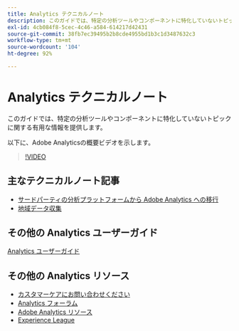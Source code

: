 ```yaml
---
title: Analytics テクニカルノート
description: このガイドでは、特定の分析ツールやコンポーネントに特化していないトピックに関する有用な情報を提供します。
exl-id: 4cb084f8-5cec-4c46-a584-614217d42431
source-git-commit: 38fb7ec39495b2b8cde4955bd1b3c1d3487632c3
workflow-type: tm+mt
source-wordcount: '104'
ht-degree: 92%

---
```


# Analytics テクニカルノート

このガイドでは、特定の分析ツールやコンポーネントに特化していないトピックに関する有用な情報を提供します。

以下に、Adobe Analyticsの概要ビデオを示します。

>[!VIDEO](https://video.tv.adobe.com/v/27429/?quality=12)

## 主なテクニカルノート記事

* [サードパーティの分析プラットフォームから Adobe Analytics への移行](ga-to-aa/home.md)
* [地域データ収集](/help/technotes/rdc/regional-data-collection.md)

## その他の Analytics ユーザーガイド

[Analytics ユーザーガイド](https://experienceleague.adobe.com/docs/analytics.html?lang=ja)

## その他の Analytics リソース

* [カスタマーケアにお問い合わせください](https://helpx.adobe.com/jp/contact/enterprise-support.ec.html)
* [Analytics フォーラム](https://experienceleaguecommunities.adobe.com/t5/adobe-analytics/ct-p/adobe-analytics-community?profile.language=ja)
* [Adobe Analytics リソース](https://experienceleaguecommunities.adobe.com/t5/adobe-analytics-discussions/adobe-analytics-resources/m-p/276666?profile.language=ja)
* [Experience League](https://experienceleague.adobe.com/?lang=ja#home)
